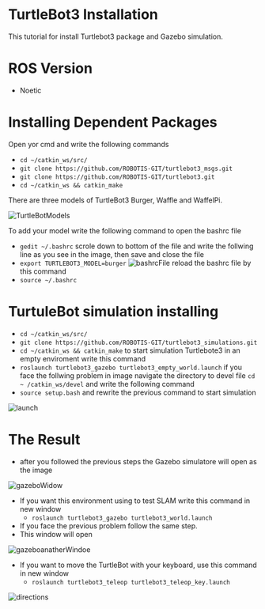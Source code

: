 # TurtleBot3 Installation
This tutorial for install Turtlebot3 package and Gazebo simulation.
# ROS Version
* Noetic
# Installing Dependent Packages
Open yor cmd and write the following  commands
* `cd ~/catkin_ws/src/`
* `git clone https://github.com/ROBOTIS-GIT/turtlebot3_msgs.git`
* `git clone https://github.com/ROBOTIS-GIT/turtlebot3.git`
* `cd ~/catkin_ws && catkin_make`

 There are three models of TurtleBot3 Burger, Waffle and WaffelPi.
 
![TurtleBotModels](https://user-images.githubusercontent.com/50454895/87253120-42dfa600-c481-11ea-899d-325cdfbff197.jpeg)

 To add your model write the following command to open the bashrc file 
 * `gedit ~/.bashrc`
 scrole down to bottom of the file and write the follwing line as you see in the image, then save and close the file
 * `export TURTLEBOT3_MODEL=burger`
    ![bashrcFile](https://user-images.githubusercontent.com/50454895/87253114-3bb89800-c481-11ea-8784-699f27eb388d.png)
 reload the bashrc file by this command
 * `source ~/.bashrc`
 # TurtuleBot simulation installing
 * `cd ~/catkin_ws/src/`
 * `git clone https://github.com/ROBOTIS-GIT/turtlebot3_simulations.git`
 * `cd ~/catkin_ws && catkin_make`
 to start simulation Turtlebote3 in an empty enviroment write this command
 * `roslaunch turtlebot3_gazebo turtlebot3_empty_world.launch`
 if you face the follwing problem in image navigate the directory to devel file `cd ~ /catkin_ws/devel`  and write the following command
 * `source setup.bash` and rewrite the previous command to start simulation
  	
![launch](https://user-images.githubusercontent.com/50454895/87253119-407d4c00-c481-11ea-8b60-7071e4987609.png)
 
 
# The Result
* after you followed the previous steps the Gazebo simulatore will open as the image 
    
![gazeboWidow](https://user-images.githubusercontent.com/50454895/87253118-3fe4b580-c481-11ea-9180-f1288b752442.png)
        
        
* If you want this environment using to test SLAM write this command in new window
	* `roslaunch turtlebot3_gazebo turtlebot3_world.launch`
* If you face the previous problem follow the same step. 
* This window will open 
    
![gazeboanatherWindoe](https://user-images.githubusercontent.com/50454895/87253116-3eb38880-c481-11ea-8182-476055e79c6c.png)
  
  * If you want to move the TurtleBot with your keyboard, use this command in new window
  	* `roslaunch turtlebot3_teleop turtlebot3_teleop_key.launch`
	
![directions](https://user-images.githubusercontent.com/50454895/87253115-3e1af200-c481-11ea-9901-b2a4058354c6.png)
